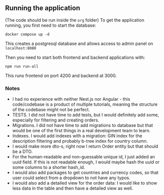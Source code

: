 ## Running the application

(The code should be run inside the `org` folder)
To get the application running, you first need to start the database:
```
docker compose up -d
```
This creates a postgresql database and allows access to admin panel on ```localhost:8080```

Then you need to start both frontend and backend applications with:
```
npm run run-all
```
This runs frontend on port 4200 and backend at 3000.

### Notes
- I had no experience with neither Nest.js nor Angular - this code/codebase is a product of multiple tutorials, meaning the structure of the codebase might not be perfect.
- TESTS. I did not have time to add tests, but I would definitely add some, especially for filtering and creating orders.
- Migrations. I did not have time to add migrations to database but that would be one of the first things in a real development team to learn.
- Indexes. I would add indexes with a migration: GIN index for the description filtering and probably b-tree index for country column.
- I would make more dto-s, right now I return Order entity but that should be a DTO.
- For the human-readable and non-guessable unique id, I just added an uuid field. If this is not readable enough, I would maybe hash the uuid or some columns to a shorter hash_id.
- I would also add packages to get countries and currency codes, so that user could select from a dropdown to not have any typos.
- I would also add a detailed view for the order data: I would like to show less data in the table and then have a detailed view as well.
